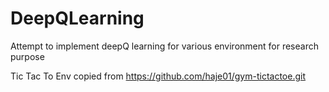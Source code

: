 # DeepQLearning
Attempt to implement deepQ learning for various environment for research purpose

Tic Tac To Env copied from 
https://github.com/haje01/gym-tictactoe.git

